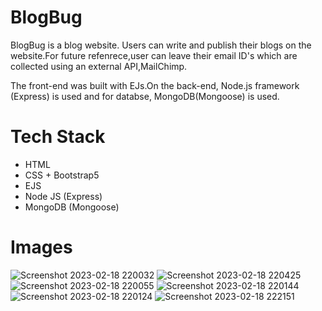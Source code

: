 # BlogBug
BlogBug is a blog website. Users can write and publish their blogs on the website.For future refenrece,user can leave their email ID's which are collected using an external API,MailChimp.

The front-end was built with EJs.On the back-end, Node.js framework (Express) is used and for databse, MongoDB(Mongoose) is used.

# Tech Stack

- HTML
- CSS + Bootstrap5
- EJS
- Node JS (Express)
- MongoDB (Mongoose)

# Images
![Screenshot 2023-02-18 220032](https://user-images.githubusercontent.com/85697658/219878208-8659d239-cb91-4a4f-a3cd-47966a66f563.png)
![Screenshot 2023-02-18 220425](https://user-images.githubusercontent.com/85697658/219878217-d5b10224-74c4-4ec5-9966-60d70d0237f2.png)
![Screenshot 2023-02-18 220055](https://user-images.githubusercontent.com/85697658/219878239-7a8b5266-9779-4fb3-80d5-2a3e09a70e61.png)
![Screenshot 2023-02-18 220144](https://user-images.githubusercontent.com/85697658/219878258-f5f69230-05d4-47b6-aa3d-ec3e408d6e16.png)
![Screenshot 2023-02-18 220124](https://user-images.githubusercontent.com/85697658/219878266-910f1627-cd7d-41f6-ac0d-0692d4e98862.png)
![Screenshot 2023-02-18 222151](https://user-images.githubusercontent.com/85697658/219878273-c58cb716-eaeb-49fb-a6d5-9054695ad8f8.png)
